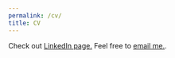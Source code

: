 ```yaml
---
permalink: /cv/
title: CV
---
```

Check out <a href="https://www.linkedin.com/in/zhe-xian-koong-4065b9113/">LinkedIn page.</a> Feel free to [email me.](mailto:koong898@gmail.com). 